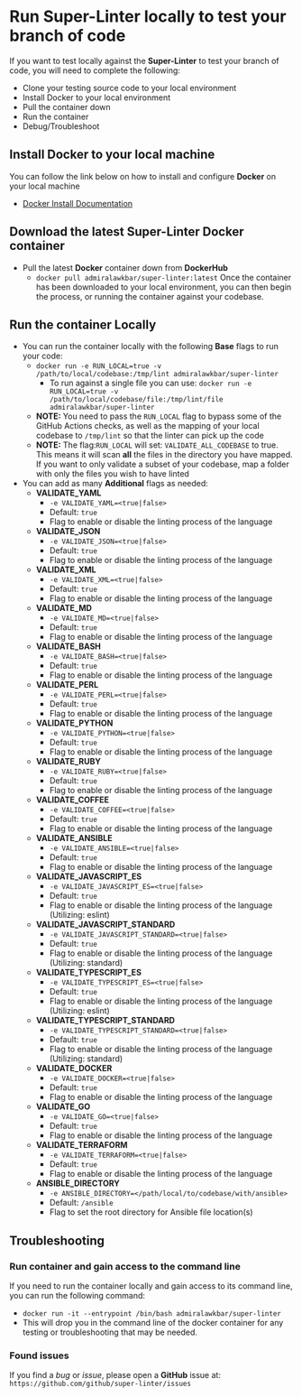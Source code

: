 # Run Super-Linter locally to test your branch of code
If you want to test locally against the **Super-Linter** to test your branch of code, you will need to complete the following:
- Clone your testing source code to your local environment
- Install Docker to your local environment
- Pull the container down
- Run the container
- Debug/Troubleshoot

## Install Docker to your local machine
You can follow the link below on how to install and configure **Docker** on your local machine
- [Docker Install Documentation](https://docs.docker.com/install/)

## Download the latest Super-Linter Docker container
- Pull the latest **Docker** container down from **DockerHub**
  - `docker pull admiralawkbar/super-linter:latest`
Once the container has been downloaded to your local environment, you can then begin the process, or running the container against your codebase.

## Run the container Locally
- You can run the container locally with the following **Base** flags to run your code:
  - `docker run -e RUN_LOCAL=true -v /path/to/local/codebase:/tmp/lint admiralawkbar/super-linter`
    - To run against a single file you can use: `docker run -e RUN_LOCAL=true -v /path/to/local/codebase/file:/tmp/lint/file admiralawkbar/super-linter`
  - **NOTE:** You need to pass the `RUN_LOCAL` flag to bypass some of the GitHub Actions checks, as well as the mapping of your local codebase to `/tmp/lint` so that the linter can pick up the code
  - **NOTE:** The flag:`RUN_LOCAL` will set: `VALIDATE_ALL_CODEBASE` to true. This means it will scan **all** the files in the directory you have mapped. If you want to only validate a subset of your codebase, map a folder with only the files you wish to have linted
- You can add as many **Additional** flags as needed:
  - **VALIDATE_YAML**
    - `-e VALIDATE_YAML=<true|false>`
    - Default: `true`
    - Flag to enable or disable the linting process of the language
  - **VALIDATE_JSON**
    - `-e VALIDATE_JSON=<true|false>`
    - Default: `true`
    - Flag to enable or disable the linting process of the language
  - **VALIDATE_XML**
    - `-e VALIDATE_XML=<true|false>`
    - Default: `true`
    - Flag to enable or disable the linting process of the language
  - **VALIDATE_MD**
    - `-e VALIDATE_MD=<true|false>`
    - Default: `true`
    - Flag to enable or disable the linting process of the language
  - **VALIDATE_BASH**
    - `-e VALIDATE_BASH=<true|false>`
    - Default: `true`
    - Flag to enable or disable the linting process of the language
  - **VALIDATE_PERL**
    - `-e VALIDATE_PERL=<true|false>`
    - Default: `true`
    - Flag to enable or disable the linting process of the language
  - **VALIDATE_PYTHON**
    - `-e VALIDATE_PYTHON=<true|false>`
    - Default: `true`
    - Flag to enable or disable the linting process of the language
  - **VALIDATE_RUBY**
    - `-e VALIDATE_RUBY=<true|false>`
    - Default: `true`
    - Flag to enable or disable the linting process of the language
  - **VALIDATE_COFFEE**
    - `-e VALIDATE_COFFEE=<true|false>`
    - Default: `true`
    - Flag to enable or disable the linting process of the language
  - **VALIDATE_ANSIBLE**
    - `-e VALIDATE_ANSIBLE=<true|false>`
    - Default: `true`
    - Flag to enable or disable the linting process of the language
  - **VALIDATE_JAVASCRIPT_ES**
    - `-e VALIDATE_JAVASCRIPT_ES=<true|false>`
    - Default: `true`
    - Flag to enable or disable the linting process of the language (Utilizing: eslint)
  - **VALIDATE_JAVASCRIPT_STANDARD**
    - `-e VALIDATE_JAVASCRIPT_STANDARD=<true|false>`
    - Default: `true`
    - Flag to enable or disable the linting process of the language (Utilizing: standard)
  - **VALIDATE_TYPESCRIPT_ES**
    - `-e VALIDATE_TYPESCRIPT_ES=<true|false>`
    - Default: `true`
    - Flag to enable or disable the linting process of the language (Utilizing: eslint)
  - **VALIDATE_TYPESCRIPT_STANDARD**
    - `-e VALIDATE_TYPESCRIPT_STANDARD=<true|false>`
    - Default: `true`
    - Flag to enable or disable the linting process of the language (Utilizing: standard)
  - **VALIDATE_DOCKER**
    - `-e VALIDATE_DOCKER=<true|false>`
    - Default: `true`
    - Flag to enable or disable the linting process of the language
  - **VALIDATE_GO**
    - `-e VALIDATE_GO=<true|false>`
    - Default: `true`
    - Flag to enable or disable the linting process of the language
  - **VALIDATE_TERRAFORM**
    - `-e VALIDATE_TERRAFORM=<true|false>`
    - Default: `true`
    - Flag to enable or disable the linting process of the language
  - **ANSIBLE_DIRECTORY**
    - `-e ANSIBLE_DIRECTORY=</path/local/to/codebase/with/ansible>`
    - Default: `/ansible`
    - Flag to set the root directory for Ansible file location(s)

## Troubleshooting

### Run container and gain access to the command line
If you need to run the container locally and gain access to its command line, you can run the following command:
- `docker run -it --entrypoint /bin/bash admiralawkbar/super-linter`
- This will drop you in the command line of the docker container for any testing or troubleshooting that may be needed.

### Found issues
If you find a *bug* or *issue*, please open a **GitHub** issue at: `https://github.com/github/super-linter/issues`
